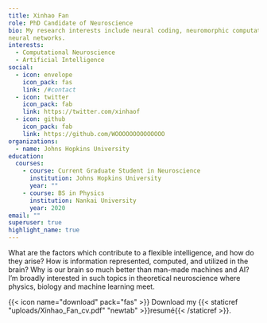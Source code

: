 ```yaml
---
title: Xinhao Fan
role: PhD Candidate of Neuroscience
bio: My research interests include neural coding, neuromorphic computation and artificial 
neural networks.
interests:
  - Computational Neuroscience
  - Artificial Intelligence
social:
  - icon: envelope
    icon_pack: fas
    link: /#contact
  - icon: twitter
    icon_pack: fab
    link: https://twitter.com/xinhaof
  - icon: github
    icon_pack: fab
    link: https://github.com/WOOOOOOOOOOOOOO
organizations:
  - name: Johns Hopkins University
education:
  courses:
    - course: Current Graduate Student in Neuroscience
      institution: Johns Hopkins University
      year: ""
    - course: BS in Physics
      institution: Nankai University
      year: 2020
email: ""
superuser: true
highlight_name: true
---
```

What are the factors which contribute to a flexible intelligence, and how do they arise?
How is information represented, computed, and utilized in the brain? Why is our brain
so much better than man-made machines and AI? I’m broadly interested in such topics
in theoretical neuroscience where physics, biology and machine learning meet.

{{< icon name="download" pack="fas" >}} Download my {{< staticref "uploads/Xinhao_Fan_cv.pdf" "newtab" >}}resumé{{< /staticref >}}.
